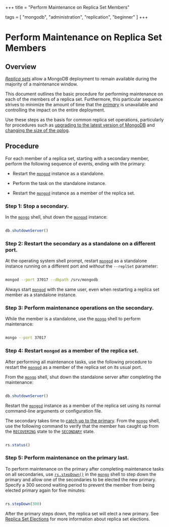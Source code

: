 +++
title = "Perform Maintenance on Replica Set Members"

tags = [
"mongodb",
"administration",
"replication",
"beginner" ]
+++

# Perform Maintenance on Replica Set Members


## Overview

[*Replica sets*](https://docs.mongodb.com/manual/reference/glossary/#term-replica-set) allow a MongoDB deployment to
remain available during the majority of a maintenance window.

This document outlines the basic procedure for performing maintenance on
each of the members of a replica set. Furthermore, this particular
sequence strives to minimize the amount of time that the
[*primary*](https://docs.mongodb.com/manual/reference/glossary/#term-primary) is unavailable and controlling the impact on the
entire deployment.

Use these steps as the basis for common replica set operations,
particularly for procedures such as [upgrading to the latest
version of MongoDB](https://docs.mongodb.com/manual/tutorial/upgrade-revision) and [changing
the size of the oplog](https://docs.mongodb.com/manual/tutorial/change-oplog-size).


## Procedure

For each member of a replica set, starting with a secondary member,
perform the following sequence of events, ending with the primary:

* Restart the [``mongod``](https://docs.mongodb.com/manual/reference/program/mongod/#bin.mongod) instance as a standalone.

* Perform the task on the standalone instance.

* Restart the [``mongod``](https://docs.mongodb.com/manual/reference/program/mongod/#bin.mongod) instance as a member of the replica set.


### Step 1: Stop a secondary.

In the [``mongo``](https://docs.mongodb.com/manual/reference/program/mongo/#bin.mongo) shell, shut down the [``mongod``](https://docs.mongodb.com/manual/reference/program/mongod/#bin.mongod) instance:

```javascript

db.shutdownServer()

```


### Step 2: Restart the secondary as a standalone on a different port.

At the operating system shell prompt, restart [``mongod``](https://docs.mongodb.com/manual/reference/program/mongod/#bin.mongod)
as a standalone instance running on a different port and *without*
the ``--replSet`` parameter:

```sh

mongod --port 37017 --dbpath /srv/mongodb

```

Always start [``mongod``](https://docs.mongodb.com/manual/reference/program/mongod/#bin.mongod) with the same user, even when
restarting a replica set member as a standalone instance.


### Step 3: Perform maintenance operations on the secondary.

While the member is a standalone, use the [``mongo``](https://docs.mongodb.com/manual/reference/program/mongo/#bin.mongo) shell to
perform maintenance:

```sh

mongo --port 37017

```


### Step 4: Restart ``mongod`` as a member of the replica set.

After performing all maintenance tasks, use the following procedure
to restart the [``mongod``](https://docs.mongodb.com/manual/reference/program/mongod/#bin.mongod) as a member of the replica set
on its usual port.

From the [``mongo``](https://docs.mongodb.com/manual/reference/program/mongo/#bin.mongo) shell, shut down the standalone
server after completing the maintenance:

```javascript

db.shutdownServer()

```

Restart the [``mongod``](https://docs.mongodb.com/manual/reference/program/mongod/#bin.mongod) instance as a member of
the replica set using its normal command-line arguments or
configuration file.

The secondary takes time to [catch up to the primary](https://docs.mongodb.com/manual/core/replica-set-sync). From the [``mongo``](https://docs.mongodb.com/manual/reference/program/mongo/#bin.mongo) shell, use the
following command to verify that the member has caught up from the
[``RECOVERING``](https://docs.mongodb.com/manual/reference/replica-states/#replstate.RECOVERING) state to the [``SECONDARY``](https://docs.mongodb.com/manual/reference/replica-states/#replstate.SECONDARY) state.

```javascript

rs.status()

```


### Step 5: Perform maintenance on the primary last.

To perform maintenance on the primary after completing maintenance
tasks on all secondaries, use [``rs.stepDown()``](https://docs.mongodb.com/manual/reference/method/rs.stepDown/#rs.stepDown) in the
[``mongo``](https://docs.mongodb.com/manual/reference/program/mongo/#bin.mongo) shell to step down the primary and allow one of
the secondaries to be elected the new primary. Specify a 300 second
waiting period to prevent the member from being elected primary again
for five minutes:

```javascript

rs.stepDown(300)

```

After the primary steps down, the replica set will elect a new
primary. See [Replica Set Elections](https://docs.mongodb.com/manual/core/replica-set-elections) for more
information about replica set elections.
